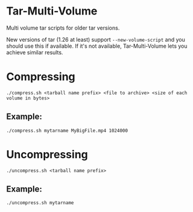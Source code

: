 Tar-Multi-Volume
================

Multi volume tar scripts for older tar versions.

New versions of tar (1.26 at least) support `--new-volume-script` and you should use this if available. If it's not available, Tar-Multi-Volume lets you achieve similar results.

Compressing
===========

`./compress.sh <tarball name prefix> <file to archive> <size of each volume in bytes>`

Example:
--------

`./compress.sh mytarname MyBigFile.mp4 1024000`

Uncompressing
=============

`./uncompress.sh <tarball name prefix>`

Example:
--------

`./uncompress.sh mytarname`
